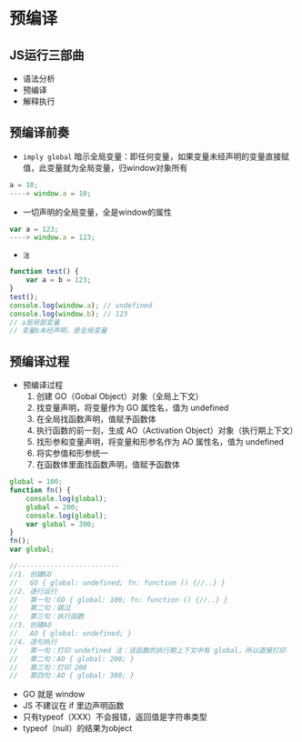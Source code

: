# 预编译

##  JS运行三部曲

- 语法分析
- 预编译
- 解释执行

##  预编译前奏
- `imply global` 暗示全局变量：即任何变量，如果变量未经声明的变量直接赋值，此变量就为全局变量，归window对象所有

```javascript
a = 10;
----> window.a = 10;
```

- 一切声明的全局变量，全是window的属性

```javascript
var a = 123;
----> window.a = 123;
```

- `注`

```javascript
function test() {
	var a = b = 123;
}
test();
console.log(window.a); // undefined
console.log(window.b); // 123
// a是局部变量
// 变量b未经声明，是全局变量
```

##  预编译过程
- 预编译过程
  1. 创建 GO（Gobal Object）对象（全局上下文）
  2. 找变量声明，将变量作为 GO 属性名，值为 undefined
  3. 在全局找函数声明，值赋予函数体
  4. 执行函数的前一刻，生成 AO（Activation Object）对象（执行期上下文）
  5. 找形参和变量声明，将变量和形参名作为 AO 属性名，值为 undefined
  6. 将实参值和形参统一
  7. 在函数体里面找函数声明，值赋予函数体

```javascript
global = 100;
function fn() {
	console.log(global);
	global = 200;
	console.log(global);
	var global = 300;
}
fn();
var global;

//-------------------------
//1. 创建GO
//   GO { global: undefined; fn: function () {//..} }
//2. 逐行运行
//   第一句：GO { global: 100; fn: function () {//..} }
//   第二句：跳过
//   第三句：执行函数
//3. 创建AO
//   AO { global: undefined; }
//4. 逐句执行
//   第一句：打印 undefined 注：该函数的执行期上下文中有 global，所以直接打印
//   第二句：AO { global: 200; }
//   第三句：打印 200
//   第四句：AO { global: 300; }
```

- GO 就是 window
- JS 不建议在 if 里边声明函数
- 只有typeof（XXX）不会报错，返回值是字符串类型
- typeof（null）的结果为object